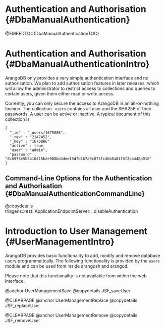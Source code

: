 Authentication and Authorisation {#DbaManualAuthentication}
===========================================================

@EMBEDTOC{DbaManualAuthenticationTOC}

Authentication and Authorisation {#DbaManualAuthenticationIntro}
================================================================

ArangoDB only provides a very simple authentication interface and no
authorisation. We plan to add authorisation features in later releases, which
will allow the administrator to restrict access to collections and queries to
certain users, given them either read or write access.

Currently, you can only secure the access to ArangoDB in an all-or-nothing
fashion. The collection `_users` contains all user and the SHA256 of their
passwords. A user can be active or inactive. A typical document of this
collection is

    {
      "_id" : "_users/1675886",
      "_rev" : "2147452",
      "_key" : "1675886"
      "active" : true,
      "user" : "admin",
      "password" : "8c6976e5b5410415bde908bd4dee15dfb167a9c873fc4bb8a81f6f2ab448a918"
    }

Command-Line Options for the Authentication and Authorisation {#DbaManualAuthenticationCommandLine}
---------------------------------------------------------------------------------------------------

@copydetails triagens::rest::ApplicationEndpointServer::_disableAuthentication

Introduction to User Management {#UserManagementIntro}
======================================================

ArangoDB provides basic functionality to add, modify and remove
database users programmatically. The following functionality is
provided by the `users` module and can be used from inside arangosh
and arangod.

Please note that this functionality is not available from within the
web interface.

@anchor UserManagementSave
@copydetails JSF_saveUser

@CLEARPAGE
@anchor UserManagementReplace
@copydetails JSF_replaceUser

@CLEARPAGE
@anchor UserManagementRemove
@copydetails JSF_removeUser
